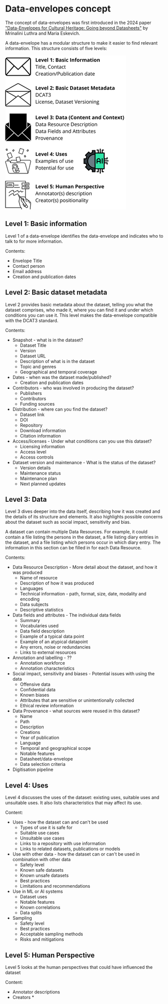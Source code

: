 # Data-envelopes concept
The concept of data-envelopes was first introduced in the 2024 paper ["Data-Envelopes for Cultural Heritage: Going beyond Datasheets"](https://aclanthology.org/2024.legal-1.9/) by Mrinalini Luthra and Maria Eskevich.

A data-envelope has a modular structure to make it easier to find relevant information. This structure consists of five levels:

![Data-envelope levels](data-envelopes-levels.png)

## Level 1: Basic information
Level 1 of a data-envelope identifies the data-envelope and indicates who to talk to for more information.

Contents:
* Envelope Title
* Contact person
* Email address
* Creation and publication dates

## Level 2: Basic dataset metadata
Level 2 provides basic metadata about the dataset, telling you what the dataset comprises, who made it, where you can find it and under which conditions you can use it. This level makes the data-envelope compatible with the DCAT3 standard.

Contents:
* Snapshot - what is in the dataset?
  * Dataset Title
  * Version
  * Dataset URL
  * Description of what is in the dataset
  * Topic and genres
  * Geographical and temporal coverage
* Dates - when was the dataset made/published?
  * Creation and publication dates
* Contributors - who was involved in producing the dataset?
  * Publishers
  * Contributors
  * Funding sources
* Distribution - where can you find the dataset?
  * Dataset link
  * DOI
  * Repository
  * Download information
  * Citation information
* Access/licenses - Under what conditions can you use this dataset?
  * Licensing information
  * Access level
  * Access controls
* Dataset version and maintenance - What is the status of the dataset?
  * Version details
  * Maintenance status
  * Maintenance plan
  * Next planned updates

## Level 3: Data
Level 3 dives deeper into the data itself, describing how it was created and the details of its structure and elements. It also highlights possible concerns about the dataset such as social impact, sensitivity and bias. 

A dataset can contain multiple Data Resources. For example, it could contain a file listing the persons in the dataset, a file listing diary entries in the dataset, and a file listing which persons occur in which diary entry. The information in this section can be filled in for each Data Resource. 

Contents:
* Data Resource Description - More detail about the dataset, and how it was produced
  * Name of resource
  * Description of how it was produced
  * Languages
  * Technical information - path, format, size, date, modality and encoding
  * Data subjects
  * Descriptive statistics
* Data fields and attributes - The individual data fields
  * Summary
  * Vocabularies used
  * Data field description
  * Example of a typical data point
  * Example of an atypical datapoint
  * Any errors, noise or redundancies
  * Links to external resources
 * Annotation and labelling - ??
   * Annotation workforce 
   * Annotation characteristics
 * Social impact, sensitivity and biases - Potential issues with using the data
   * Offensive data
   * Confidential data
   * Known biases
   * Attributes that are sensitive or unintentionally collected
   * Ethical review information
 * Data Provenance - what sources were reused in this dataset?
   * Name
   * Path
   * Description
   * Creations
   * Year of publication
   * Language
   * Temporal and geographical scope
   * Notable features
   * Datasheet/data-envelope
   * Data selection criteria
 * Digitisation pipeline

## Level 4: Uses
Level 4 discusses the uses of the dataset: existing uses, suitable uses and unsuitable uses. It also lists characteristics that may affect its use.

Content:
* Uses - how the dataset can and can't be used
  * Types of use it is safe for
  * Suitable use cases
  * Unsuitable use cases
  * Links to a repository with use information
  * Links to related datasets, publications or models
* Use with other data - how the dataset can or can't be used in combination with other data
   * Safety level
   * Known safe datasets
   * Known unsafe datasets
   * Best practices
   * Limitations and recommendations
* Use in ML or AI systems
   * Dataset uses
   * Notable features
   * Known correlations
   * Data splits
* Sampling
  * Safety level
  * Best practices
  * Acceptable sampling methods
  * Risks and mitigations

## Level 5: Human Perspective
Level 5 looks at the human perspectives that could have influenced the dataset

Content:
* Annotator descriptions
* Creators
   * 

